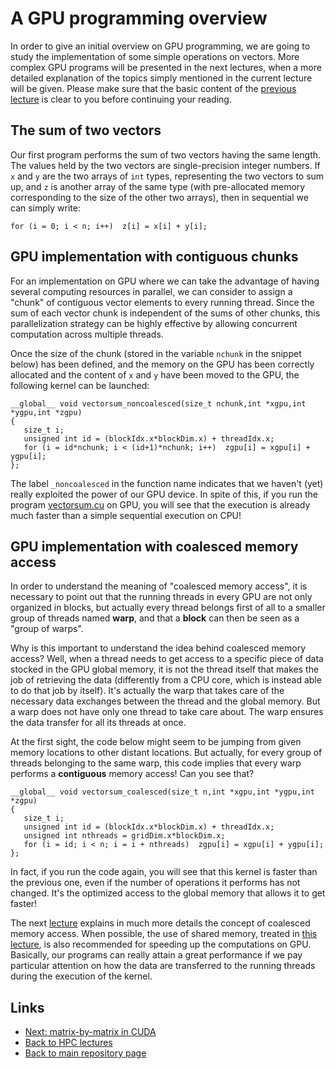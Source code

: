 
# A GPU programming overview

In order to give an initial overview on GPU programming, we are
going to study the implementation of some simple operations on vectors. 
More complex GPU programs will be presented in the next lectures, when 
a more detailed explanation of the topics simply mentioned in the current
lecture will be given. Please make sure that the basic content of the 
[previous lecture](./intro_ssp.md) is clear to you before continuing
your reading.

## The sum of two vectors

Our first program performs the sum of two vectors having the same length. 
The values held by the two vectors are single-precision integer numbers. 
If ```x``` and ```y``` are the two arrays of ```int``` types, representing 
the two vectors to sum up, and ```z```  is another array of the same type 
(with pre-allocated memory corresponding to the size of the other two 
arrays), then in sequential we can simply write:

	for (i = 0; i < n; i++)  z[i] = x[i] + y[i];

## GPU implementation with contiguous chunks

For an implementation on GPU where we can take the advantage of having
several computing resources in parallel, we can consider to assign a "chunk"
of contiguous vector elements to every running thread. Since the sum of each 
vector chunk is independent of the sums of other chunks, this parallelization 
strategy can be highly effective by allowing concurrent computation across 
multiple threads.

Once the size of the chunk (stored in the variable ```nchunk``` in the 
snippet below) has been defined, and the memory on the GPU has been 
correctly allocated and the content of ```x``` and ```y``` have been
moved to the GPU, the following kernel can be launched:

	__global__ void vectorsum_noncoalesced(size_t nchunk,int *xgpu,int *ygpu,int *zgpu)
	{
	   size_t i;
	   unsigned int id = (blockIdx.x*blockDim.x) + threadIdx.x;
	   for (i = id*nchunk; i < (id+1)*nchunk; i++)  zgpu[i] = xgpu[i] + ygpu[i];
	};

The label ```_noncoalesced``` in the function name indicates that we
haven't (yet) really exploited the power of our GPU device. In spite of
this, if you run the program [vectorsum.cu](./vectorsum.cu) on GPU, you
will see that the execution is already much faster than a simple
sequential execution on CPU!

## GPU implementation with coalesced memory access

In order to understand the meaning of "coalesced memory access", it is 
necessary to point out that the running threads in every GPU are not
only organized in blocks, but actually every thread belongs first of 
all to a smaller group of threads named **warp**, and that a **block**
can then be seen as a "group of warps".

Why is this important to understand the idea behind coalesced memory
access? Well, when a thread needs to get access to a specific piece of data
stocked in the GPU global memory, it is not the thread itself that makes
the job of retrieving the data (differently from a CPU core, which is
instead able to do that job by itself). It's actually the warp that takes 
care of the necessary data exchanges between the thread and the global memory.
But a warp does not have only one thread to take care about. The warp
ensures the data transfer for all its threads at once. 

At the first sight, the code below might seem to be jumping from given memory 
locations to other distant locations. But actually, for every group of threads 
belonging to the same warp, this code implies that every warp performs a 
**contiguous** memory access! Can you see that?

	__global__ void vectorsum_coalesced(size_t n,int *xgpu,int *ygpu,int *zgpu)
	{
	   size_t i;
	   unsigned int id = (blockIdx.x*blockDim.x) + threadIdx.x;
	   unsigned int nthreads = gridDim.x*blockDim.x;
	   for (i = id; i < n; i = i + nthreads)  zgpu[i] = xgpu[i] + ygpu[i];
	};

In fact, if you run the code again, you will see that this kernel is faster 
than the previous one, even if the number of operations it performs has not
changed. It's the optimized access to the global memory that allows it to get 
faster!

The next [lecture](./matrix-by-matrix.md) explains in much more details 
the concept of coalesced memory access. When possible, the use of shared 
memory, treated in [this lecture](./shared-matrix.md), is also recommended 
for speeding up the computations on GPU. Basically, our programs can really 
attain a great performance if we pay particular attention on how the data
are transferred to the running threads during the execution of the kernel.

## Links

* [Next: matrix-by-matrix in CUDA](./matrix-by-matrix.md)
* [Back to HPC lectures](./README.md)
* [Back to main repository page](../README.md)

